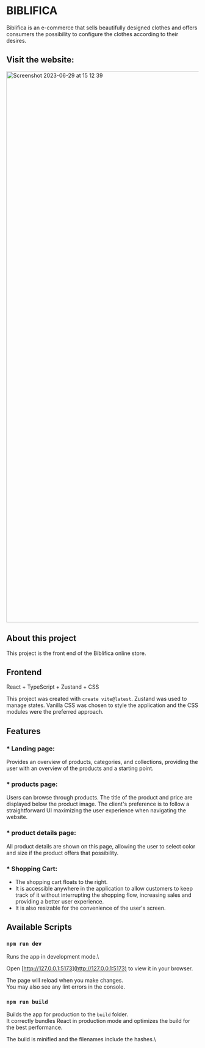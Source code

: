 # BIBLIFICA

Biblifica is an e-commerce that sells beautifully designed clothes and offers consumers the possibility to configure the clothes according to their desires.

## Visit the website:


<img width="1440" alt="Screenshot 2023-06-29 at 15 12 39" src="https://github.com/lvbn/Biblifica/assets/65773848/bcea18b3-7bf9-4476-aec8-1c198e60a8b6">

## About this project

This project is the front end of the Biblifica online store.

## Frontend

React + TypeScript + Zustand + CSS

This project was created with `create vite@latest`. Zustand was used to manage states. Vanilla CSS was chosen to style the application and the CSS modules were the preferred approach.

## Features

### * Landing page:

Provides an overview of products, categories, and collections, providing the user with an overview of the products and a starting point.
### * products page: 
Users can browse through products. The title of the product and price are displayed below the product image. The client's preference is to follow a straightforward UI maximizing the user experience when navigating the website. 
### * product details page: 
All product details are shown on this page, allowing the user to select color and size if the product offers that possibility.
### * Shopping Cart:
- The shopping cart floats to the right. 
- It is accessible anywhere in the application to allow customers to keep track of it without interrupting the shopping flow, increasing sales and providing a better user experience.
- It is also resizable for the convenience of the user's screen.

## Available Scripts

### `npm run dev`

Runs the app in development mode.\

Open [http://127.0.0.1:5173](http://127.0.0.1:5173) to view it in your browser.

The page will reload when you make changes.\
You may also see any lint errors in the console.

### `npm run build`

Builds the app for production to the `build` folder.\
It correctly bundles React in production mode and optimizes the build for the best performance.

The build is minified and the filenames include the hashes.\

